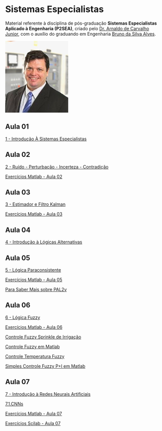 
# Sistemas Especialistas

Material referente à disciplina de pós-graduação **Sistemas Especialistas Aplicado à Engenharia (P2SEA)**, criado pelo [Dr. Arnaldo de Carvalho Junior](https://www.linkedin.com/in/arnaldocarvalho/), com o auxílio do graduando em Engenharia [Bruno da Silva Alves](https://www.linkedin.com/in/bruno-alves-839813237).

<img src="foto.jpg" alt="foto">

## **Aula 01**

[1 - Introdução À Sistemas Especialistas](https://github.com/EAILAB-IFSP/Expert_Systems/blob/Expert_Systems/1%20-%20Introdu%C3%A7%C3%A3o%20%C3%80%20Sistemas%20Especialistas.pdf)

## **Aula 02**

[2 - Ruído - Perturbação - Incerteza - Contradição](https://github.com/EAILAB-IFSP/Expert_Systems/blob/Expert_Systems/2%20-%20Ru%C3%ADdo%20-%20Perturba%C3%A7%C3%A3o%20-%20Incerteza%20-%20Contradi%C3%A7%C3%A3o.pdf)

[Exercícios Matlab - Aula 02](https://drive.google.com/drive/folders/1f-4AUXFaqsKX4IAoLDa7-AArVn-BCIrt)

## **Aula 03**

[3 - Estimador e Filtro Kalman](https://github.com/EAILAB-IFSP/Expert_Systems/blob/Expert_Systems/3%20-%20Estimador%20e%20Filtro%20Kalman.pdf)

[Exercícios Matlab - Aula 03](https://drive.google.com/drive/folders/1OqLc7a4HdaIuAamFVAuKSKc73s6dPIQm)

## **Aula 04**

[4 - Introdução à Lógicas Alternativas](https://github.com/EAILAB-IFSP/Expert_Systems/blob/Expert_Systems/4%20-%20Introdu%C3%A7%C3%A3o%20%C3%A0%20L%C3%B3gicas%20Alternativas.pdf)

## **Aula 05**

[5 - Lógica Paraconsistente](https://github.com/EAILAB-IFSP/Expert_Systems/blob/Expert_Systems/5%20-%20L%C3%B3gica%20Paraconsistente.pdf)

[Exercícios Matlab - Aula 05](https://drive.google.com/drive/folders/15IEVtECJ-Ai3ohF2UFw3oPEwklUZISzA)

[Para Saber Mais sobre PAL2v](https://sites.google.com/view/prof-arnaldo/pal2v-key-points)

## **Aula 06**

[6 - Lógica Fuzzy](https://github.com/EAILAB-IFSP/Expert_Systems/blob/Expert_Systems/6%20-%20L%C3%B3gica%20Fuzzy.pdf)

[Exercícios Matlab - Aula 06](https://drive.google.com/drive/folders/19NGCoFHjQPDanZNk-FSrMKlDuxAnTN5x)

[Controle Fuzzy Sprinkle de Irrigação](https://github.com/EAILAB-IFSP/Expert_Systems/blob/Expert_Systems/Controle%20Fuzzy%20Sprinkle%20de%20Irriga%C3%A7%C3%A3o.pdf)

[Controle Fuzzy em Matlab](https://github.com/EAILAB-IFSP/Expert_Systems/blob/Expert_Systems/Controle%20Fuzzy%20em%20Matlab.pdf)

[Controle Temperatura Fuzzy](https://github.com/EAILAB-IFSP/Expert_Systems/blob/Expert_Systems/Controle%20Temperatura%20Fuzzy.pdf)

[Simples Controle Fuzzy P+I em Matlab](https://github.com/EAILAB-IFSP/Expert_Systems/blob/Expert_Systems/Simples%20Controle%20Fuzzy%20P%2BI%20em%20Matlab.pdf)

## **Aula 07**

[7 - Introdução à Redes Neurais Artificiais](https://github.com/EAILAB-IFSP/Expert_Systems/blob/Expert_Systems/7%20-%20Introdu%C3%A7%C3%A3o%20%C3%A0%20Redes%20Neurais%20Artificiais.pdf)

[7.1.CNNs](https://github.com/EAILAB-IFSP/Expert_Systems/blob/Expert_Systems/7.1.CNNs.pdf)

[Exercícios Matlab - Aula 07](https://drive.google.com/drive/folders/1tYynwI_ZHj-epUkL3ALc0LJ6t_Pb85MH)

[Exercícios Scilab - Aula 07](https://drive.google.com/drive/folders/1qYHy08w_S_A8kqT5Mkrwya8ITSBPYvTj)
